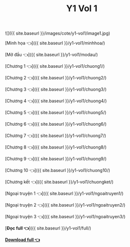 ﻿---
layout: post
title: Y1 Vol 1
---

![]({{ site.baseurl }}/images/cote/y1-vol1/image1.jpg)

[Minh họa 👈]({{ site.baseurl }}/y1-vol1/minhhoa/)

[Mở đầu 👈]({{ site.baseurl }}/y1-vol1/modau/)

[Chương 1 👈]({{ site.baseurl }}/y1-vol1/chuong1/)

[Chương 2 👈]({{ site.baseurl }}/y1-vol1/chuong2/)

[Chương 3 👈]({{ site.baseurl }}/y1-vol1/chuong3/)

[Chương 4 👈]({{ site.baseurl }}/y1-vol1/chuong4/)

[Chương 5 👈]({{ site.baseurl }}/y1-vol1/chuong5/)

[Chương 6 👈]({{ site.baseurl }}/y1-vol1/chuong6/)

[Chương 7 👈]({{ site.baseurl }}/y1-vol1/chuong7/)

[Chương 8 👈]({{ site.baseurl }}/y1-vol1/chuong8/)

[Chương 9 👈]({{ site.baseurl }}/y1-vol1/chuong9/)

[Chương 10 👈]({{ site.baseurl }}/y1-vol1/chuong10/)

[Chương kết 👈]({{ site.baseurl }}/y1-vol1/chuongket/)

[Ngoại truyện 1 👈]({{ site.baseurl }}/y1-vol1/ngoaitruyen1/)

[Ngoại truyện 2 👈]({{ site.baseurl }}/y1-vol1/ngoaitruyen2/)

[Ngoại truyện 3 👈]({{ site.baseurl }}/y1-vol1/ngoaitruyen3/)

[**Đọc full 👈**]({{ site.baseurl }}/y1-vol1/full/)

[**Download full 👈**](https://ll.rf.gd/Share/cote.ga/y1/vol1.docx)
